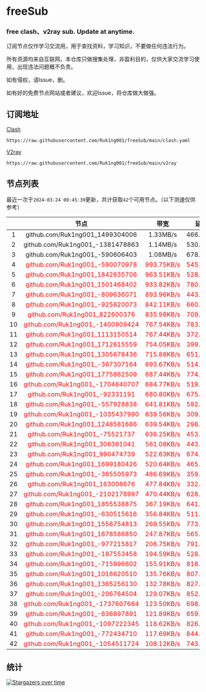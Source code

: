 # freeSub
### free clash、v2ray sub. Update at anytime.

订阅节点仅作学习交流用，用于查找资料，学习知识，不要做任何违法行为。

所有资源均来自互联网，本仓库只做搜集处理，非盈利目的，仅供大家交流学习使用，出现违法问题概不负责。

如有侵权，请Issue，删。

如有好的免费节点网站或者建议，欢迎Issue，将仓库做大做强。

## 订阅地址
[Clash](https://raw.githubusercontent.com/Ruk1ng001/freeSub/main/clash.yaml)
```
https://raw.githubusercontent.com/Ruk1ng001/freeSub/main/clash.yaml
```
[V2ray](https://raw.githubusercontent.com/Ruk1ng001/freeSub/main/v2ray)
```
https://raw.githubusercontent.com/Ruk1ng001/freeSub/main/v2ray
```

## 节点列表

最近一次于`2024-03-24 00:45:39`更新，共计获取`42`个可用节点。（以下测速仅供参考）

|  | 节点 | 带宽 | 延迟 |
|:-:|:--:|:--:|:--:|
 | 1 | github.com/Ruk1ng001_1499304006 | 1.33MB/s | 466.00ms |
 | 2 | github.com/Ruk1ng001_-1381478863 | 1.14MB/s | 530.00ms |
 | 3 | github.com/Ruk1ng001_-590606403 | 1.08MB/s | 678.00ms |
 | 4 | <font color=red>github.com/Ruk1ng001_-590070978</font> | <font color=red>993.75KB/s</font> | <font color=red>545.00ms</font> |
 | 5 | <font color=red>github.com/Ruk1ng001_1842635706</font> | <font color=red>963.51KB/s</font> | <font color=red>528.00ms</font> |
 | 6 | <font color=red>github.com/Ruk1ng001_1501468402</font> | <font color=red>933.82KB/s</font> | <font color=red>780.00ms</font> |
 | 7 | <font color=red>github.com/Ruk1ng001_-809636071</font> | <font color=red>893.96KB/s</font> | <font color=red>443.00ms</font> |
 | 8 | <font color=red>github.com/Ruk1ng001_-925820073</font> | <font color=red>842.11KB/s</font> | <font color=red>660.00ms</font> |
 | 9 | <font color=red>github.com/Ruk1ng001_822600376</font> | <font color=red>835.98KB/s</font> | <font color=red>709.00ms</font> |
 | 10 | <font color=red>github.com/Ruk1ng001_-1400909424</font> | <font color=red>767.54KB/s</font> | <font color=red>783.00ms</font> |
 | 11 | <font color=red>github.com/Ruk1ng001_1113150514</font> | <font color=red>767.44KB/s</font> | <font color=red>372.00ms</font> |
 | 12 | <font color=red>github.com/Ruk1ng001_1712615559</font> | <font color=red>754.05KB/s</font> | <font color=red>399.00ms</font> |
 | 13 | <font color=red>github.com/Ruk1ng001_1305678436</font> | <font color=red>715.88KB/s</font> | <font color=red>651.00ms</font> |
 | 14 | <font color=red>github.com/Ruk1ng001_-367307164</font> | <font color=red>693.67KB/s</font> | <font color=red>514.00ms</font> |
 | 15 | <font color=red>github.com/Ruk1ng001_1775862509</font> | <font color=red>687.44KB/s</font> | <font color=red>774.00ms</font> |
 | 16 | <font color=red>github.com/Ruk1ng001_-1704640707</font> | <font color=red>684.77KB/s</font> | <font color=red>519.00ms</font> |
 | 17 | <font color=red>github.com/Ruk1ng001_-92331191</font> | <font color=red>680.80KB/s</font> | <font color=red>675.00ms</font> |
 | 18 | <font color=red>github.com/Ruk1ng001_-557928838</font> | <font color=red>641.81KB/s</font> | <font color=red>592.00ms</font> |
 | 19 | <font color=red>github.com/Ruk1ng001_-1035437990</font> | <font color=red>639.56KB/s</font> | <font color=red>309.00ms</font> |
 | 20 | <font color=red>github.com/Ruk1ng001_1248581686</font> | <font color=red>639.54KB/s</font> | <font color=red>298.00ms</font> |
 | 21 | <font color=red>github.com/Ruk1ng001_-75521737</font> | <font color=red>636.25KB/s</font> | <font color=red>453.00ms</font> |
 | 22 | <font color=red>github.com/Ruk1ng001_306361041</font> | <font color=red>561.08KB/s</font> | <font color=red>443.00ms</font> |
 | 23 | <font color=red>github.com/Ruk1ng001_990474739</font> | <font color=red>522.63KB/s</font> | <font color=red>674.00ms</font> |
 | 24 | <font color=red>github.com/Ruk1ng001_1699180426</font> | <font color=red>520.64KB/s</font> | <font color=red>465.00ms</font> |
 | 25 | <font color=red>github.com/Ruk1ng001_-365505973</font> | <font color=red>486.69KB/s</font> | <font color=red>359.00ms</font> |
 | 26 | <font color=red>github.com/Ruk1ng001_163008676</font> | <font color=red>477.84KB/s</font> | <font color=red>332.00ms</font> |
 | 27 | <font color=red>github.com/Ruk1ng001_-2102178997</font> | <font color=red>470.44KB/s</font> | <font color=red>628.00ms</font> |
 | 28 | <font color=red>github.com/Ruk1ng001_1855538875</font> | <font color=red>367.19KB/s</font> | <font color=red>641.00ms</font> |
 | 29 | <font color=red>github.com/Ruk1ng001_-630515616</font> | <font color=red>356.84KB/s</font> | <font color=red>511.00ms</font> |
 | 30 | <font color=red>github.com/Ruk1ng001_1556754813</font> | <font color=red>269.55KB/s</font> | <font color=red>773.00ms</font> |
 | 31 | <font color=red>github.com/Ruk1ng001_1678586850</font> | <font color=red>247.87KB/s</font> | <font color=red>565.00ms</font> |
 | 32 | <font color=red>github.com/Ruk1ng001_-977215817</font> | <font color=red>206.75KB/s</font> | <font color=red>791.00ms</font> |
 | 33 | <font color=red>github.com/Ruk1ng001_-187553458</font> | <font color=red>194.59KB/s</font> | <font color=red>528.00ms</font> |
 | 34 | <font color=red>github.com/Ruk1ng001_-715996602</font> | <font color=red>155.91KB/s</font> | <font color=red>818.00ms</font> |
 | 35 | <font color=red>github.com/Ruk1ng001_1016620510</font> | <font color=red>135.76KB/s</font> | <font color=red>807.00ms</font> |
 | 36 | <font color=red>github.com/Ruk1ng001_1365256130</font> | <font color=red>132.78KB/s</font> | <font color=red>827.00ms</font> |
 | 37 | <font color=red>github.com/Ruk1ng001_-206764504</font> | <font color=red>129.07KB/s</font> | <font color=red>852.00ms</font> |
 | 38 | <font color=red>github.com/Ruk1ng001_-1737607664</font> | <font color=red>123.50KB/s</font> | <font color=red>698.00ms</font> |
 | 39 | <font color=red>github.com/Ruk1ng001_-636897891</font> | <font color=red>121.89KB/s</font> | <font color=red>659.00ms</font> |
 | 40 | <font color=red>github.com/Ruk1ng001_-1097222345</font> | <font color=red>118.62KB/s</font> | <font color=red>826.00ms</font> |
 | 41 | <font color=red>github.com/Ruk1ng001_-772434710</font> | <font color=red>117.69KB/s</font> | <font color=red>844.00ms</font> |
 | 42 | <font color=red>github.com/Ruk1ng001_-1054511724</font> | <font color=red>108.12KB/s</font> | <font color=red>743.00ms</font> |


## 统计

[![Stargazers over time](https://starchart.cc/Ruk1ng001/freeSub.svg)](https://starchart.cc/Ruk1ng001/freeSub)